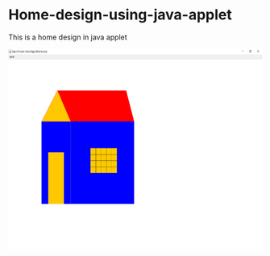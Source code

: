 # Home-design-using-java-applet
This is a home design in java applet 


<img src="applet-home.png" width="550" height="400">
